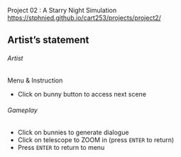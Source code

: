Project 02 : A Starry Night Simulation
https://stphnied.github.io/cart253/projects/project2/

## Artist’s statement


###### Artist 
Menu & Instruction
- Click on bunny button to access next scene

###### Gameplay 
- Click on bunnies to generate dialogue
- Click on telescope to ZOOM in (press `ENTER` to return)
- Press `ENTER` to return to menu


